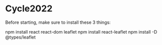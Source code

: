 # Cycle2022

Before starting, make sure to install these 3 things:


npm install react react-dom leaflet 
npm install react-leaflet 
npm install -D @types/leaflet 
